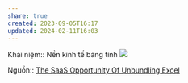 ```yaml
---
share: true
created: 2023-09-05T16:17
updated: 2024-02-11T16:03
---
```


Khái niệm:: 
Nền kinh tế bảng tính
![](https://foundationinc.co/wp-content/uploads/2019/05/Spreadsheet-Unbundling.jpg) 

Nguồn:: [The SaaS Opportunity Of Unbundling Excel](https://foundationinc.co/lab/the-saas-opportunity-of-unbundling-excel/)